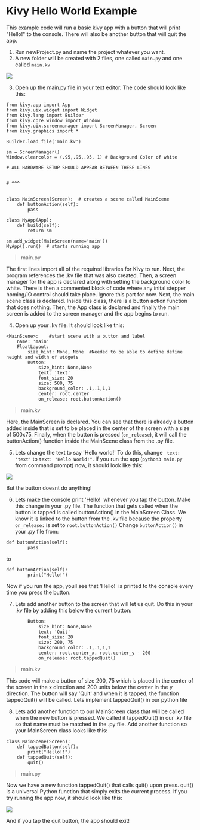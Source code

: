 # Kivy Hello World Example

This example code will run a basic kivy app with a button that will print "Hello!" to the console. There will also be another button that will quit the app.

1. Run newProject.py and name the project whatever you want.
2. A new folder will be created with 2 files, one called ```main.py``` and one called ```main.kv```

![](https://s1.postimg.org/6g7p0l1iy7/Capture.png)

3. Open up the main.py file in your text editor. The code should look like this:
```
from kivy.app import App
from kivy.uix.widget import Widget
from kivy.lang import Builder
from kivy.core.window import Window
from kivy.uix.screenmanager import ScreenManager, Screen
from kivy.graphics import *

Builder.load_file('main.kv')

sm = ScreenManager()
Window.clearcolor = (.95,.95,.95, 1) # Background Color of white

# ALL HARDWARE SETUP SHOULD APPEAR BETWEEN THESE LINES


# ^^^


class MainScreen(Screen):  # creates a scene called MainScene
    def buttonAction(self):
        pass

class MyApp(App):
    def build(self):
        return sm

sm.add_widget(MainScreen(name='main'))
MyApp().run()  # starts running app
```
> main.py

The first lines import all of the required libraries for Kivy to run. Next, the program references the .kv file that was also created. Then, a screen manager for the app is declared along with setting the background color to white. There is then a commented block of code where any inital stepper homing/IO control should take place. Ignore this part for now. Next, the main scene class is declared. Inside this class, there is a button action function that does nothing. Then, the App class is declared and finally the main screen is added to the screen manager and the app begins to run.

4. Open up your .kv file. It should look like this:
```
<MainScene>:    #start scene with a button and label
    name: 'main'
    FloatLayout:
        size_hint: None, None  #Needed to be able to define define height and width of widgets
        Button:
            size_hint: None,None
            text: 'text'
            font_size: 20
            size: 500, 75
            background_color: .1,.1,1,1
            center: root.center
            on_release: root.buttonAction()
 ```
 > main.kv

Here, the MainScreen is declared. You can see that there is already a button added inside that is set to be placed in the center of the screen with a size of 500x75. Finally, when the button is pressed (```on_release```), it will call the buttonAction() function inside the MainScene class from the .py file.
 
5. Lets change the text to say 'Hello world!' To do this, change ``` text: 'text'``` to ```text: "Hello World!"```. If you run the app (```python3 main.py``` from command prompt) now, it should look like this:

![](https://s1.postimg.org/2anutxz3tb/Capture1.png)

But the button doesnt do anything!

6. Lets make the console print 'Hello!' whenever you tap the button. Make this change in your .py file. The function that gets called when the button is tapped is called buttonAction() in the MainScreen Class. We know it is linked to the button from the .kv file because the property ```on_release:``` is set to ```root.buttonAction()``` Change ```buttonAction()``` in your .py file from:
```
def buttonAction(self):
        pass
```
to
```
def buttonAction(self):
        print("Hello!")
```
Now if you run the app, youll see that 'Hello!' is printed to the console every time you press the button.

7. Lets add another button to the screen that will let us quit. Do this in your .kv file by adding this below the current button:
```
        Button:
            size_hint: None,None
            text: 'Quit'
            font_size: 20
            size: 200, 75
            background_color: .1,.1,1,1
            center: root.center_x, root.center_y - 200
            on_release: root.tappedQuit()
```
> main.kv

This code will make a button of size 200, 75 which is placed in the center of the screen in the x direction and 200 units below the center in the y direction. The button will say 'Quit' and when it is tapped, the function tappedQuit() will be called. Lets implement tappedQuit() in our python file

8. Lets add another function to our MainScreen class that will be called when the new button is pressed. We called it tappedQuit() in our .kv file so that name must be matched in the .py file. Add another function so your MainScreen class looks like this:
```
class MainScene(Screen): 
    def tappedButton(self):
        print("Hello!!")
    def tappedQuit(self):
        quit()
```
> main.py

Now we have a new function tappedQuit() that calls quit() upon press. quit() is a universal Python function that simply exits the current process. If you try running the app now, it should look like this:

![](https://s1.postimg.org/1vt68jzp5b/Capture2.png)

And if you tap the quit button, the app should exit!
